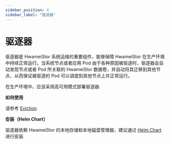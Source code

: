 ```yaml
---
sidebar_position: 4
sidebar_label: "驱逐器"
---
```


# 驱逐器

驱逐器是 HwameiStor 系统运维的重要组件，能够保障 HwameiStor 在生产环境中持续正常运行。当系统节点或者应用 Pod 由于各种原因被驱逐时，驱逐器会自动发现节点或者 Pod 所关联的 HwameiStor 数据卷，并自动将其迁移到其他节点，从而保证被驱逐的 Pod 可以调度到其他节点上并正常运行。

在生产环境中，应该采用高可用模式部署驱逐器.

**如何使用**

请参考 [Eviction](../../quick_start/advanced_features/volume_eviction.md)

**安装（Helm Chart）**

驱逐器依赖 HwameiStor 的本地存储和本地磁盘管理器，建议通过 [Helm Chart](../../quick_start/install/deploy.md) 进行安装.
